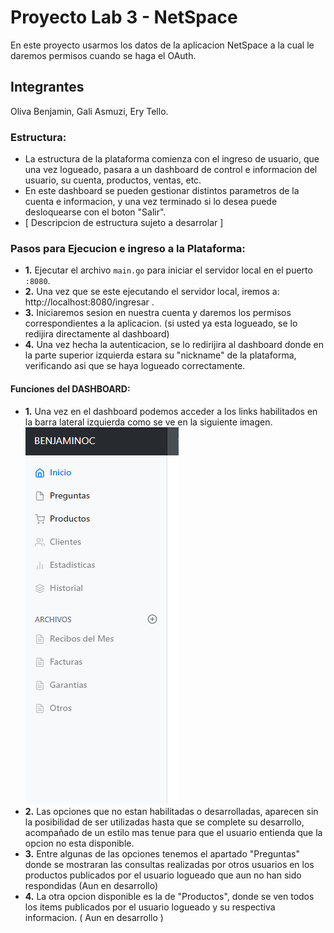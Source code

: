 # Proyecto Lab 3 - NetSpace

En este proyecto usarmos los datos de la aplicacion NetSpace a la cual le daremos permisos cuando se haga el OAuth.

## Integrantes

Oliva Benjamin,
Gali Asmuzi,
Ery Tello.

### Estructura:
* La estructura de la plataforma comienza con el ingreso de usuario, que una vez logueado, pasara a un
dashboard de control e informacion del usuario, su cuenta, productos, ventas, etc.
* En este dashboard se pueden gestionar distintos parametros de la cuenta e informacion, y una vez terminado si lo desea puede desloquearse
con el boton "Salir".
* [ Descripcion de estructura sujeto a desarrolar ]

 ### Pasos para Ejecucion e ingreso a la Plataforma:
 
 * **1.** Ejecutar el archivo `main.go` para iniciar el servidor local en el puerto `:8080`.
 * **2.** Una vez que se este ejecutando el servidor local, iremos a: http://localhost:8080/ingresar .
 * **3.** Iniciaremos sesion en nuestra cuenta y daremos los permisos correspondientes a la aplicacion.
          (si usted ya esta logueado, se lo redijira directamente al dashboard)
 * **4.** Una vez hecha la autenticacion, se lo redirijira al dashboard donde en la parte superior izquierda estara su "nickname"
          de la plataforma, verificando asi que se haya logueado correctamente.

#### Funciones del DASHBOARD:

* **1.** Una vez en el dashboard podemos acceder a los links habilitados en la barra lateral izquierda como se ve en la siguiente imagen.
![Alt text](pkg/server/templates/sidebar-readme.png "Opciones en Sidebar")
* **2.** Las opciones que no estan habilitadas o desarrolladas, aparecen sin la posibilidad de ser utilizadas hasta que se complete su desarrollo, acompañado de un 
         estilo mas tenue para que el usuario entienda que la opcion no esta disponible.
* **3.** Entre algunas de las opciones tenemos el apartado "Preguntas" donde se mostraran las consultas realizadas por otros usuarios en los productos publicados por el usuario logueado que aun no han sido respondidas (Aun en desarrollo)
* **4.** La otra opcion disponible es la de "Productos", donde se ven todos los items publicados por el usuario logueado y su respectiva informacion.
           ( Aun en desarrollo )         
 


